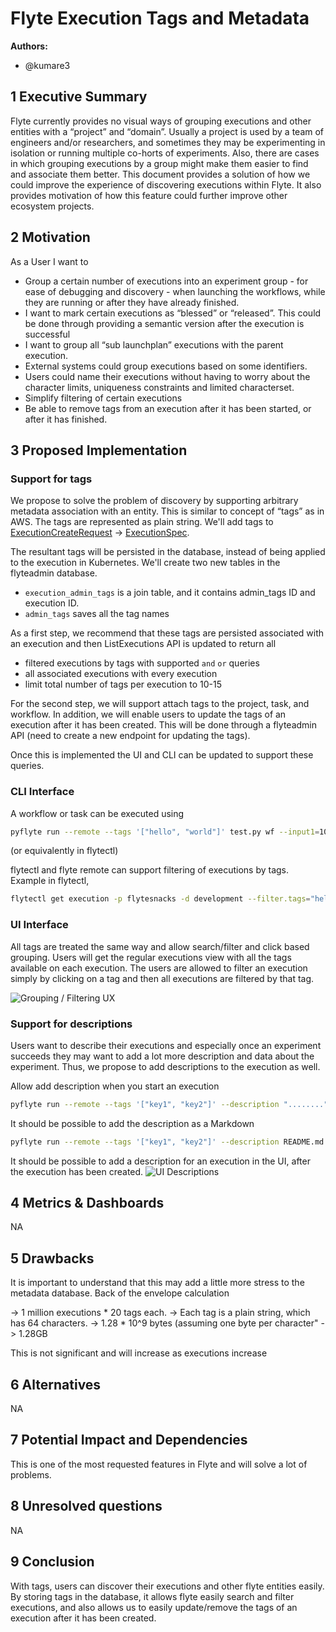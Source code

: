 # Flyte Execution Tags and Metadata

**Authors:**

- @kumare3

## 1 Executive Summary

Flyte currently provides no visual ways of grouping executions and other
entities with a “project” and “domain”. Usually a project is used by a team of
engineers and/or researchers, and sometimes they may be  experimenting in
isolation or running multiple co-horts of experiments. Also, there are cases in
which grouping executions by a group might make them easier to find and
associate them better. This document provides a solution of how we could
improve the experience of discovering executions within Flyte. It also provides
motivation of how this feature could further improve other ecosystem projects.

## 2 Motivation

As a User I want to
 - Group a certain number of executions into an experiment group - for ease of debugging and discovery - when launching the workflows, while they are running or after they have already finished.
 - I want to mark certain executions as “blessed” or “released”. This could be done through providing a semantic version after the execution is successful 
 - I want to group all “sub launchplan” executions with the parent execution.  
 - External systems could group executions based on some identifiers.  
 - Users could name their executions without having to worry about the character limits, uniqueness constraints and limited characterset.
 - Simplify filtering of certain executions
 - Be able to remove tags from an execution after it has been started, or after it has finished.

## 3 Proposed Implementation

### Support for tags

We propose to solve the problem of discovery by supporting arbitrary metadata association with an entity. This is similar to concept of “tags” as in AWS.
The tags are represented as plain string.
We'll add tags to [ExecutionCreateRequest](https://docs.flyte.org/projects/flyteidl/en/latest/protos/docs/admin/admin.html#executioncreaterequest)  -> [ExecutionSpec](https://docs.flyte.org/projects/flyteidl/en/latest/protos/docs/admin/admin.html#executionspec).

The resultant tags will be persisted in the database, instead of being applied to the
execution in Kubernetes. We'll create two new tables in the flyteadmin database.
- ``execution_admin_tags`` is a join table, and it contains admin_tags ID and execution ID.
- ``admin_tags`` saves all the tag names

As a first step, we recommend that these tags are
persisted associated with an execution and then ListExecutions API is updated
to return all 
 - filtered executions by tags with supported `and` `or` queries
 - all associated executions with every execution
 - limit total number of tags per execution to 10-15

For the second step, we will support attach tags to the project, task, and workflow. In addition,
we will enable users to update the tags of an execution after it has been created. This will be done
through a flyteadmin API (need to create a new endpoint for updating the tags).

Once this is implemented the UI and CLI can be updated to support these
queries.

### CLI Interface 

A workflow or task can be executed using

```bash
pyflyte run --remote --tags '["hello", "world"]' test.py wf --input1=10
```
 (or equivalently in flytectl)

flytectl and flyte remote can support filtering of executions by tags. Example
in flytectl,
```bash
flytectl get execution -p flytesnacks -d development --filter.tags="hello,world"
```

### UI Interface
All tags are treated the same way and allow search/filter and click based grouping.
Users will get the regular executions view with all the tags available on each execution.
The users are allowed to filter an execution simply by clicking on a tag and then all
executions are filtered by that tag. 

![Grouping / Filtering UX](https://raw.githubusercontent.com/flyteorg/static-resources/main/flyte/rfc/tags/labels-filter.png)


### Support for descriptions

Users want to describe their executions and especially once an experiment
succeeds they may want to add a lot more description and data about the
experiment. Thus, we propose to add descriptions to the execution as well.

Allow add description when you start an execution
```bash
pyflyte run --remote --tags '["key1", "key2"]' --description "........" test.py wf --input1=10
```
 
It should be possible to add the description as a Markdown
```bash
pyflyte run --remote --tags '["key1", "key2"]' --description README.md test.py wf --input1=10
```
 
It should be possible to add a description for an execution in the UI, after
the execution has been created.
![UI Descriptions](https://raw.githubusercontent.com/flyteorg/static-resources/main/flyte/rfc/tags/description-edit.png)

## 4 Metrics & Dashboards
NA

## 5 Drawbacks
It is important to understand that this may add a little more stress to the
metadata database. Back of the envelope calculation

 -> 1 million executions * 20 tags each. 
 -> Each tag is a plain string, which has 64 characters.
 -> 1.28 * 10^9 bytes (assuming one byte per character" -> 1.28GB

This is not significant and will increase as executions increase

## 6 Alternatives
NA


## 7 Potential Impact and Dependencies
This is one of the most requested features in Flyte and will solve
a lot of problems.


## 8 Unresolved questions
NA

## 9 Conclusion
With tags, users can discover their executions and other flyte entities easily.
By storing tags in the database, it allows flyte easily search and filter executions, and also allows us to easily update/remove the tags of an execution after it has been created. 
